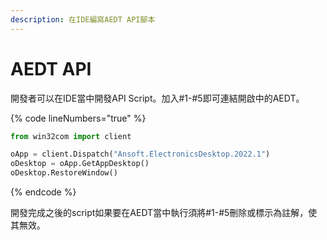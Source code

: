 ```yaml
---
description: 在IDE編寫AEDT API腳本
---
```


# AEDT API

開發者可以在IDE當中開發API Script。加入#1-#5即可連結開啟中的AEDT。

{% code lineNumbers="true" %}
```python
from win32com import client

oApp = client.Dispatch("Ansoft.ElectronicsDesktop.2022.1")
oDesktop = oApp.GetAppDesktop()
oDesktop.RestoreWindow()
```
{% endcode %}

開發完成之後的script如果要在AEDT當中執行須將#1-#5刪除或標示為註解，使其無效。
